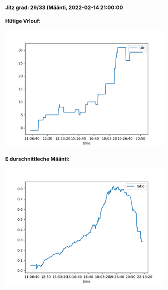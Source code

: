 ### Jitz grad: 29/33 (Määnti, 2022-02-14 21:00:00

### Hütige Vrlouf:
![Graph](Today.png)

### E durschnittleche Määnti:
![Graph](Määnti.png)